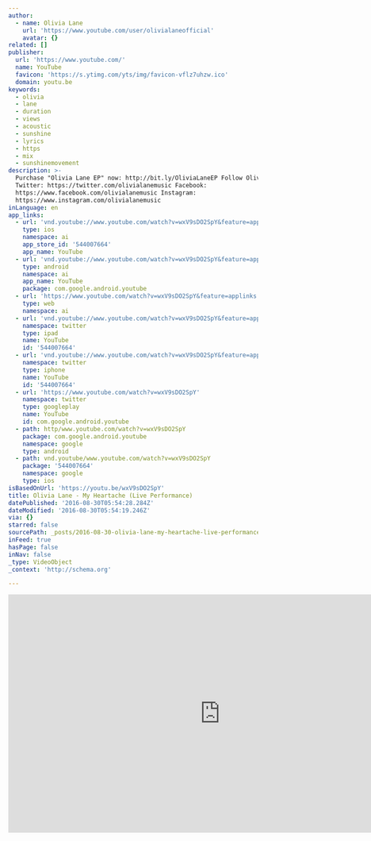 ```yaml
---
author:
  - name: Olivia Lane
    url: 'https://www.youtube.com/user/olivialaneofficial'
    avatar: {}
related: []
publisher:
  url: 'https://www.youtube.com/'
  name: YouTube
  favicon: 'https://s.ytimg.com/yts/img/favicon-vflz7uhzw.ico'
  domain: youtu.be
keywords:
  - olivia
  - lane
  - duration
  - views
  - acoustic
  - sunshine
  - lyrics
  - https
  - mix
  - sunshinemovement
description: >-
  Purchase "Olivia Lane EP" now: http://bit.ly/OliviaLaneEP Follow Olivia on:
  Twitter: https://twitter.com/olivialanemusic Facebook:
  https://www.facebook.com/olivialanemusic Instagram:
  https://www.instagram.com/olivialanemusic
inLanguage: en
app_links:
  - url: 'vnd.youtube://www.youtube.com/watch?v=wxV9sDO2SpY&feature=applinks'
    type: ios
    namespace: ai
    app_store_id: '544007664'
    app_name: YouTube
  - url: 'vnd.youtube://www.youtube.com/watch?v=wxV9sDO2SpY&feature=applinks'
    type: android
    namespace: ai
    app_name: YouTube
    package: com.google.android.youtube
  - url: 'https://www.youtube.com/watch?v=wxV9sDO2SpY&feature=applinks'
    type: web
    namespace: ai
  - url: 'vnd.youtube://www.youtube.com/watch?v=wxV9sDO2SpY&feature=applinks'
    namespace: twitter
    type: ipad
    name: YouTube
    id: '544007664'
  - url: 'vnd.youtube://www.youtube.com/watch?v=wxV9sDO2SpY&feature=applinks'
    namespace: twitter
    type: iphone
    name: YouTube
    id: '544007664'
  - url: 'https://www.youtube.com/watch?v=wxV9sDO2SpY'
    namespace: twitter
    type: googleplay
    name: YouTube
    id: com.google.android.youtube
  - path: http/www.youtube.com/watch?v=wxV9sDO2SpY
    package: com.google.android.youtube
    namespace: google
    type: android
  - path: vnd.youtube/www.youtube.com/watch?v=wxV9sDO2SpY
    package: '544007664'
    namespace: google
    type: ios
isBasedOnUrl: 'https://youtu.be/wxV9sDO2SpY'
title: Olivia Lane - My Heartache (Live Performance)
datePublished: '2016-08-30T05:54:28.284Z'
dateModified: '2016-08-30T05:54:19.246Z'
via: {}
starred: false
sourcePath: _posts/2016-08-30-olivia-lane-my-heartache-live-performance.md
inFeed: true
hasPage: false
inNav: false
_type: VideoObject
_context: 'http://schema.org'

---
```

<iframe src="https://cdn.embedly.com/widgets/media.html?src=https%3A%2F%2Fwww.youtube.com%2Fembed%2FwxV9sDO2SpY%3Ffeature%3Doembed&amp;url=http%3A%2F%2Fwww.youtube.com%2Fwatch%3Fv%3DwxV9sDO2SpY&amp;image=https%3A%2F%2Fi.ytimg.com%2Fvi%2FwxV9sDO2SpY%2Fhqdefault.jpg&amp;key=b7d04c9b404c499eba89ee7072e1c4f7&amp;type=text%2Fhtml&amp;schema=youtube" width="854" height="480" scrolling="no" frameborder="0" allowfullscreen="" style=""></iframe>